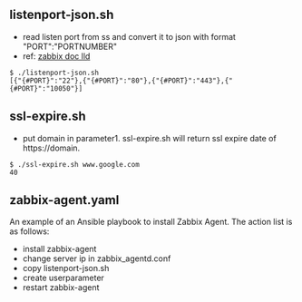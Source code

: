 listenport-json.sh 
---
- read listen port from ss and convert it to json with format "PORT":"PORTNUMBER"
- ref: [zabbix doc lld](https://www.zabbix.com/documentation/current/en/manual/discovery/low_level_discovery)

```example
$ ./listenport-json.sh 
[{"{#PORT}":"22"},{"{#PORT}":"80"},{"{#PORT}":"443"},{"{#PORT}":"10050"}]

```

ssl-expire.sh 
---
- put domain in parameter1. ssl-expire.sh will return ssl expire date of https://domain.

```example
$ ./ssl-expire.sh www.google.com
40

```

zabbix-agent.yaml
---
An example of an Ansible playbook to install Zabbix Agent. The action list is as follows:
- install zabbix-agent
- change server ip in zabbix_agentd.conf
- copy listenport-json.sh
- create userparameter
- restart zabbix-agent

